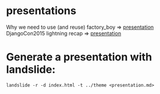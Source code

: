 presentations
=============

Why we need to use (and reuse) factory_boy => [presentation](http://romgar.github.io/presentations/factory_boy)
DjangoCon2015 lightning recap => [presentation](http://romgar.github.io/presentations/djangocon_2015)


Generate a presentation with landslide:
======================================

    landslide -r -d index.html -t ../theme <presentation.md>


